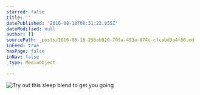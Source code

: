 ```yaml
---
starred: false
title: ''
datePublished: '2016-08-18T08:31:22.055Z'
dateModified: null
author: []
sourcePath: _posts/2016-08-18-256ab920-705a-453a-874c-cfcabd3a4f06.md
inFeed: true
hasPage: false
inNav: false
_type: MediaObject

---
```

![Try out this sleep blend to get you going ](https://the-grid-user-content.s3-us-west-2.amazonaws.com/40788006-5036-427c-8e8a-57b134b87da9.jpg)